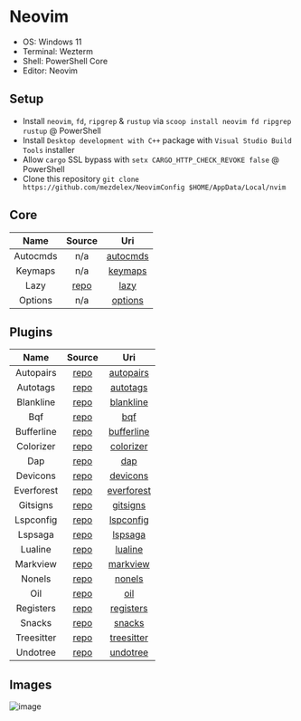 # Neovim

- OS: Windows 11
- Terminal: Wezterm
- Shell: PowerShell Core
- Editor: Neovim

## Setup

- Install `neovim`, `fd`, `ripgrep` & `rustup` via `scoop install neovim fd ripgrep rustup` @ PowerShell
- Install `Desktop development with C++` package with `Visual Studio Build Tools` installer
- Allow `cargo` SSL bypass with `setx CARGO_HTTP_CHECK_REVOKE false` @ PowerShell
- Clone this repository `git clone https://github.com/mezdelex/NeovimConfig $HOME/AppData/Local/nvim`

## Core

|   Name   |                   Source                   |                                         Uri                                          |
| :------: | :----------------------------------------: | :----------------------------------------------------------------------------------: |
| Autocmds |                    n/a                     | [autocmds](https://github.com/mezdelex/NeovimConfig/blob/main/lua/core/autocmds.lua) |
| Keymaps  |                    n/a                     |  [keymaps](https://github.com/mezdelex/NeovimConfig/blob/main/lua/core/keymaps.lua)  |
|   Lazy   | [repo](https://github.com/folke/lazy.nvim) |     [lazy](https://github.com/mezdelex/NeovimConfig/blob/main/lua/core/lazy.lua)     |
| Options  |                    n/a                     |  [options](https://github.com/mezdelex/NeovimConfig/blob/main/lua/core/options.lua)  |

## Plugins

|    Name    |                             Source                             |                                             Uri                                             |
| :--------: | :------------------------------------------------------------: | :-----------------------------------------------------------------------------------------: |
| Autopairs  |        [repo](https://github.com/windwp/nvim-autopairs)        |  [autopairs](https://github.com/mezdelex/NeovimConfig/tree/main/lua/plugins/autopairs.lua)  |
|  Autotags  |       [repo](https://github.com/windwp/nvim-ts-autotag)        |   [autotags](https://github.com/mezdelex/NeovimConfig/tree/main/lua/plugins/autotags.lua)   |
| Blankline  | [repo](https://github.com/lukas-reineke/indent-blankline.nvim) |  [blankline](https://github.com/mezdelex/NeovimConfig/tree/main/lua/plugins/blankline.lua)  |
|    Bqf     |        [repo](https://github.com/kevinhwang91/nvim-bqf)        |        [bqf](https://github.com/mezdelex/NeovimConfig/tree/main/lua/plugins/bqf.lua)        |
| Bufferline |       [repo](https://github.com/akinsho/bufferline.nvim)       | [bufferline](https://github.com/mezdelex/NeovimConfig/tree/main/lua/plugins/bufferline.lua) |
| Colorizer  |     [repo](https://github.com/norcalli/nvim-colorizer.lua)     |  [colorizer](https://github.com/mezdelex/NeovimConfig/tree/main/lua/plugins/colorizer.lua)  |
|    Dap     |        [repo](https://github.com/rcarriga/nvim-dap-ui)         |        [dap](https://github.com/mezdelex/NeovimConfig/tree/main/lua/plugins/dap.lua)        |
|  Devicons  |     [repo](https://github.com/nvim-tree/nvim-web-devicons)     |   [devicons](https://github.com/mezdelex/NeovimConfig/tree/main/lua/plugins/devicons.lua)   |
| Everforest |         [repo](https://github.com/sainnhe/everforest)          | [everforest](https://github.com/mezdelex/NeovimConfig/blob/main/lua/plugins/everforest.lua) |
|  Gitsigns  |       [repo](https://github.com/lewis6991/gitsigns.nvim)       |   [gitsigns](https://github.com/mezdelex/NeovimConfig/tree/main/lua/plugins/gitsigns.lua)   |
| Lspconfig  |        [repo](https://github.com/neovim/nvim-lspconfig)        |  [lspconfig](https://github.com/mezdelex/NeovimConfig/tree/main/lua/plugins/lspconfig.lua)  |
|  Lspsaga   |        [repo](https://github.com/nvimdev/lspsaga.nvim)         |    [lspsaga](https://github.com/mezdelex/NeovimConfig/tree/main/lua/plugins/lspsaga.lua)    |
|  Lualine   |      [repo](https://github.com/nvim-lualine/lualine.nvim)      |    [lualine](https://github.com/mezdelex/NeovimConfig/tree/main/lua/plugins/lualine.lua)    |
|  Markview  |        [repo](https://github.com/OXY2DEV/markview.nvim)        |   [markview](https://github.com/mezdelex/NeovimConfig/tree/main/lua/plugins/markview.lua)   |
|   Nonels   |       [repo](https://github.com/nvimtools/none-ls.nvim)        |     [nonels](https://github.com/mezdelex/NeovimConfig/tree/main/lua/plugins/nonels.lua)     |
|    Oil     |          [repo](https://github.com/stevearc/oil.nvim)          |        [oil](https://github.com/mezdelex/NeovimConfig/tree/main/lua/plugins/oil.lua)        |
| Registers  |      [repo](https://github.com/tversteeg/registers.nvim)       |  [registers](https://github.com/mezdelex/NeovimConfig/tree/main/lua/plugins/registers.lua)  |
|   Snacks   |          [repo](https://github.com/folke/snacks.nvim)          |     [snacks](https://github.com/mezdelex/NeovimConfig/tree/main/lua/plugins/snacks.lua)     |
| Treesitter |   [repo](https://github.com/nvim-treesitter/nvim-treesitter)   | [treesitter](https://github.com/mezdelex/NeovimConfig/tree/main/lua/plugins/treesitter.lua) |
|  Undotree  |           [repo](https://github.com/mbbill/undotree)           |   [undotree](https://github.com/mezdelex/NeovimConfig/tree/main/lua/plugins/undotree.lua)   |

## Images
![image](https://github.com/user-attachments/assets/3f59362b-5d91-4c20-a1fd-c880e8530fd2)
